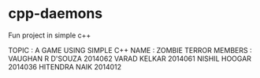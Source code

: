 # cpp-daemons
Fun project in simple c++

TOPIC : A GAME USING SIMPLE C++
NAME : ZOMBIE TERROR
MEMBERS :	VAUGHAN R D'SOUZA 	2014062
			VARAD  KELKAR 		2014061
			NISHIL HOOGAR 		2014036
			HITENDRA NAIK 		2014012
